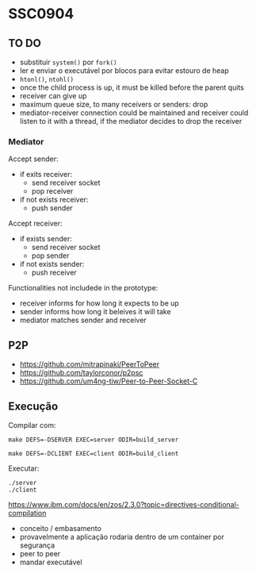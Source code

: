 # SSC0904

## TO DO

- substituir ```system()``` por ```fork()```
- ler e enviar o executável por blocos para evitar estouro de heap
- ```htonl()```, ```ntohl()```
- once the child process is up, it must be killed before the parent quits
- receiver can give up
- maximum queue size, to many receivers or senders: drop
- mediator-receiver connection could be maintained and receiver could listen to it with a thread, if the mediator decides to drop the receiver

### Mediator

Accept sender:
- if exits receiver:
    - send receiver socket
    - pop receiver
- if not exists receiver:
    - push sender

Accept receiver:
- if exists sender:
    - send receiver socket
    - pop sender
- if not exists sender:
    - push receiver

Functionalities not includede in the prototype:
- receiver informs for how long it expects to be up
- sender informs how long it beleives it will take
- mediator matches sender and receiver


## P2P

- https://github.com/mitrapinaki/PeerToPeer
- https://github.com/taylorconor/p2psc
- https://github.com/um4ng-tiw/Peer-to-Peer-Socket-C

## Execução

Compilar com:

    make DEFS=-DSERVER EXEC=server ODIR=build_server

    make DEFS=-DCLIENT EXEC=client ODIR=build_client

Executar:

    ./server
    ./client

https://www.ibm.com/docs/en/zos/2.3.0?topic=directives-conditional-compilation


- conceito / embasamento
- provavelmente a aplicação rodaria dentro de um container por segurança
- peer to peer
- mandar executável

